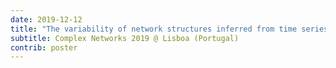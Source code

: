 ```yaml
---
date: 2019-12-12
title: "The variability of network structures inferred from time series data"
subtitle: Complex Networks 2019 @ Lisboa (Portugal)
contrib: poster
---
```


